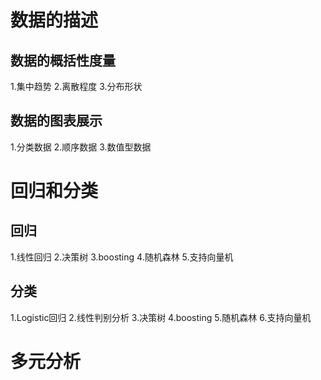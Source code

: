 # 数据的描述

## 数据的概括性度量
1.集中趋势
2.离散程度
3.分布形状

## 数据的图表展示
1.分类数据
2.顺序数据
3.数值型数据

# 回归和分类
## 回归
1.线性回归
2.决策树
3.boosting
4.随机森林
5.支持向量机

## 分类
1.Logistic回归
2.线性判别分析
3.决策树
4.boosting
5.随机森林
6.支持向量机

# 多元分析